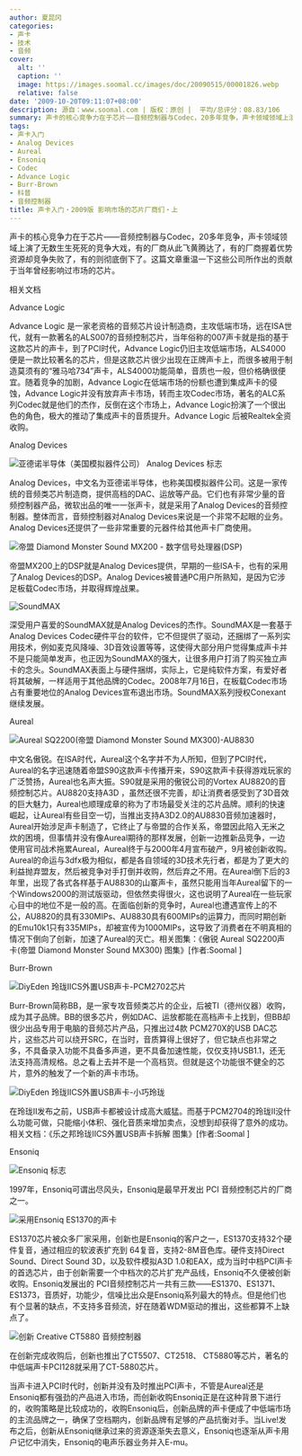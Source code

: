 ```yaml
---
author: 夏昆冈
categories:
- 声卡
- 技术
- 音频
cover:
  alt: ''
  caption: ''
  image: https://images.soomal.cc/images/doc/20090515/00001826.webp
  relative: false
date: '2009-10-20T09:11:07+08:00'
description: 源自：www.soomal.com | 版权：原创 |  平均/总评分：08.83/106
summary: 声卡的核心竞争力在于芯片――音频控制器与Codec，20多年竞争，声卡领域领域上演了无数生生死死的竞争大戏，有的厂商从此飞黄腾达了，有的厂商握着优势资源却竞争失败了，有的则彻底倒下了。这篇文章重温一下这些公司所作出的贡献于当年曾经影响过市场的芯片。
tags:
- 声卡入门
- Analog Devices
- Aureal
- Ensoniq
- Codec
- Advance Logic
- Burr-Brown
- 科普
- 音频控制器
title: 声卡入门・2009版 影响市场的芯片厂商们・上
---
```


声卡的核心竞争力在于芯片――音频控制器与Codec，20多年竞争，声卡领域领域上演了无数生生死死的竞争大戏，有的厂商从此飞黄腾达了，有的厂商握着优势资源却竞争失败了，有的则彻底倒下了。这篇文章重温一下这些公司所作出的贡献于当年曾经影响过市场的芯片。



相关文档



















 



Advance Logic



Advance Logic 是一家老资格的音频芯片设计制造商，主攻低端市场，远在ISA世代，就有一款著名的ALS007的音频控制芯片，当年俗称的007声卡就是指的基于这款芯片的声卡，到了PCI时代，Advance Logic仍旧主攻低端市场，ALS4000便是一款比较著名的芯片，但是这款芯片很少出现在正牌声卡上，而很多被用于制造莫须有的“雅马哈734”声卡，ALS4000功能简单，音质也一般，但价格确很便宜。随着竞争的加剧，Advance Logic在低端市场的份额也遭到集成声卡的侵蚀，Advance Logic并没有放弃声卡市场，转而主攻Codec市场，著名的ALC系列Codec就是他们的杰作，反倒在这个市场上，Advance Logic扮演了一个很出色的角色，极大的推动了集成声卡的音质提升。Advance Logic 后被Realtek全资收购。



Analog Devices



![亚德诺半导体（美国模拟器件公司） Analog Devices 标志](https://images.soomal.cc/images/doc/20091006/00002845.webp)



Analog Devices，中文名为亚德诺半导体，也称美国模拟器件公司。这是一家传统的音频类芯片制造商，提供高档的DAC、运放等产品。它们也有非常少量的音频控制器产品，微软出品的唯一一张声卡，就是采用了Analog Devices的音频控制器。整体而言，音频控制器对Analog Devices来说是一个非常不起眼的业务。Analog Devices还提供了一些非常重要的元器件给其他声卡厂商使用。



![帝盟 Diamond Monster Sound MX200 - 数字信号处理器(DSP)](https://images.soomal.cc/images/doc/20090515/00001826.webp)



帝盟MX200上的DSP就是Analog Devices提供，早期的一些ISA卡，也有的采用了Analog Devices的DSP。Analog Devices被普通PC用户所熟知，是因为它涉足板载Codec市场，并取得辉煌战果。



![SoundMAX](https://images.soomal.cc/images/doc/20091006/00002847.webp)



深受用户喜爱的SoundMAX就是Analog Devices的杰作。SoundMAX是一套基于Analog Devices Codec硬件平台的软件，它不但提供了驱动，还捆绑了一系列实用技术，例如麦克风降噪、3D音效设置等等，这使得大部分用户觉得集成声卡并不是只能简单发声，也正因为SoundMAX的强大，让很多用户打消了购买独立声卡的念头。SoundMAX表面上与硬件捆绑，实际上，它是纯软件方案，有爱好者将其破解，一样适用于其他品牌的Codec。2008年7月16日，在板载Codec市场占有重要地位的Analog Devices宣布退出市场。SoundMAX系列授权Conexant继续发展。



Aureal



![Aureal SQ2200(帝盟 Diamond Monster Sound MX300)-AU8830](https://images.soomal.cc/images/doc/20090724/00002411.webp)



中文名傲锐。在ISA时代，Aureal这个名字并不为人所知，但到了PCI时代，Aureal的名字迅速随着帝盟S90这款声卡传播开来，S90这款声卡获得游戏玩家的广泛赞扬，Aureal也名声大振。S90就是采用的傲锐公司的Vortex AU8820的音频控制芯片。AU8820支持A3D ，虽然还很不完善，却让消费者感受到了3D音效的巨大魅力，Aureal也顺理成章的称为了市场最受关注的芯片品牌。顺利的快速崛起，让Aureal有些目空一切，当推出支持A3D2.0的AU8830音频加速器时，Aureal开始涉足声卡制造了，它终止了与帝盟的合作关系，帝盟因此陷入无米之炊的困境，但事情并没有像Aureal期待的那样发展，创新一边推新品竞争，一边使用官司战术拖累Aureal，Aureal终于与2000年4月宣布破产，9月被创新收购。Aureal的命运与3dfx极为相似，都是各自领域的3D技术先行者，都是为了更大的利益抛弃盟友，然后被竞争对手打倒并收购，然后弃之不用。在Aureal倒下后的3年里，出现了各式各样基于AU8830的山寨声卡，虽然只能用当年Aureal留下的一个Windows2000的测试版驱动，但依然卖得很火，这也说明了Aureal在一些玩家心目中的地位不是一般的高。在面临创新的竞争时，Aureal也遭遇宣传上的不公，AU8820的具有330MIPs、AU8830具有600MIPs的运算力，而同时期创新的Emu10k1只有335MIPs，却被宣传为1000MIPs，这导致了消费者在不明真相的情况下倒向了创新，加速了Aureal的灭亡。相关图集：《傲锐 Aureal SQ2200声卡(帝盟 Diamond Monster Sound MX300) 图集》[作者:Soomal ]



Burr-Brown



![DiyEden 玲珑IICS外置USB声卡-PCM2702芯片](https://images.soomal.cc/images/doc/20090417/00000950.webp)



Burr-Brown简称BB，是一家专攻音频类芯片的企业，后被TI（德州仪器）收购，成为其子品牌。BB的很多芯片，例如DAC、运放都能在高档声卡上找到，但BB却很少出品专用于电脑的音频芯片产品，只推出过4款 PCM270X的USB DAC芯片，这些芯片可以绕开SRC，在当时，音质算得上很好了，但它缺点也非常之多，不具备录入功能不具备多声道，更不具备加速性能，仅仅支持USB1.1，还无法支持高清规格。总之看上去并不是一个高档货。但就是这个功能很不健全的芯片，意外的触发了一个新的声卡市场。



![DiyEden 玲珑IICS外置USB声卡-小巧玲珑](https://images.soomal.cc/images/doc/20090417/00000945.webp)



在玲珑II发布之前，USB声卡都被设计成高大威猛。而基于PCM2704的玲珑II没什么功能可做，只能缩小体积、强化音质来增加卖点，没想到却获得了意外的成功。相关文档：《乐之邦玲珑IICS外置USB声卡拆解 图集》[作者:Soomal ]



Ensoniq



![Ensoniq 标志](https://images.soomal.cc/images/doc/20091013/00002927.webp)



1997年，Ensoniq可谓出尽风头，Ensoniq是最早开发出 PCI 音频控制芯片的厂商之一。



![采用Ensoniq ES1370的声卡](https://images.soomal.cc/images/doc/20091007/00002878.webp)



ES1370芯片被众多厂家采用，创新也是Ensoniq的客户之一，ES1370支持32个硬件复音，通过相应的软波表扩充到 64复音，支持2-8M音色库。硬件支持Direct Sound、Direct Sound 3D，以及软件模拟A3D 1.0和EAX，成为当时中档PCI声卡的首选芯片，由于创新需要一个中档次的芯片扩充产品线，Ensoniq不久便被创新收购。Ensoniq发展出的 PCI音频控制芯片一共有三款――ES1370、ES1371、ES1373，音质好，功能少，信噪比出众是Ensoniq系列最大的特点。但是他们也有个显著的缺点，不支持多音频流，好在随着WDM驱动的推出，这些都算不上缺点了。



![创新 Creative CT5880 音频控制器](https://images.soomal.cc/images/doc/20091007/00002879.webp)



在创新完成收购后，创新也推出了CT5507、CT2518、 CT5880等芯片，著名的中低端声卡PCI128就采用了CT-5880芯片。



当声卡进入PCI时代时，创新并没有及时推出PCI声卡，不管是Aureal还是Ensoniq都有强劲的产品进入市场，而创新收购Ensoniq正是在这种背景下进行的，收购策略是比较成功的，收购Ensoniq后，创新品牌的声卡便成了中低端市场的主流品牌之一，确保了空档期内，创新品牌有足够的产品抗衡对手。当Live!发布之后，创新从Ensoniq继承过来的资源逐渐失去意义，Ensoniq也逐渐从声卡用户记忆中消失，Ensoniq的电声乐器业务并入E-mu。